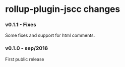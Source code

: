 # rollup-plugin-jscc changes

### v0.1.1 - Fixes

Some fixes and support for html comments.

### v0.1.0 - sep/2016

First public release

